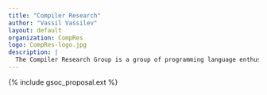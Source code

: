 ```yaml
---
title: "Compiler Research"
author: "Vassil Vassilev"
layout: default
organization: CompRes
logo: CompRes-logo.jpg
description: |
  The Compiler Research Group is a group of programming language enthusiasts at Princeton University and CERN. It's primary goal is to research foundational software tools that help scientists program for speed, interoperability, interactivity, flexibility, and reproducibility.
---
```


{% include gsoc_proposal.ext %}
